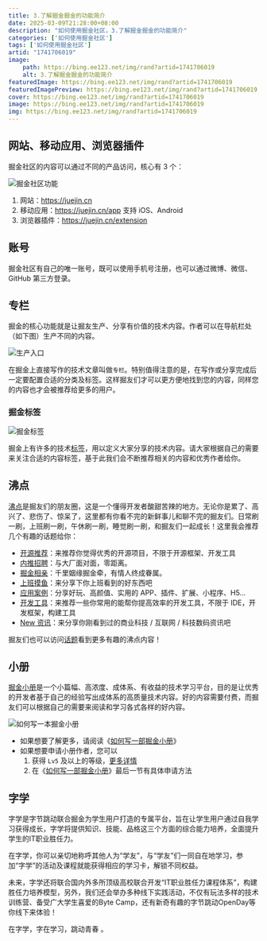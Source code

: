 ```yaml
---
title: 3.了解掘金掘金的功能简介
date: 2025-03-09T21:28:00+08:00
description: "如何使用掘金社区，3.了解掘金掘金的功能简介"
categories: ['如何使用掘金社区']
tags: ['如何使用掘金社区']
artid: "1741706019"
image:
    path: https://bing.ee123.net/img/rand?artid=1741706019
    alt: 3.了解掘金掘金的功能简介
featuredImage: https://bing.ee123.net/img/rand?artid=1741706019
featuredImagePreview: https://bing.ee123.net/img/rand?artid=1741706019
cover: https://bing.ee123.net/img/rand?artid=1741706019
image: https://bing.ee123.net/img/rand?artid=1741706019
img: https://bing.ee123.net/img/rand?artid=1741706019
---
```



## 网站、移动应用、浏览器插件

掘金社区的内容可以通过不同的产品访问，核心有 3 个：

![掘金社区功能](https://p6-juejin.byteimg.com/tos-cn-i-k3u1fbpfcp/9b5dcdfbbac74ca4ab5118963512a421~tplv-k3u1fbpfcp-watermark.image?)

1. 网站：<https://juejin.cn>
2. 移动应用：<https://juejin.cn/app> 支持 iOS、Android
3. 浏览器插件：<https://juejin.cn/extension>

## 账号

掘金社区有自己的唯一账号，既可以使用手机号注册，也可以通过微博、微信、GitHub 第三方登录。

## 专栏

掘金的核心功能就是让掘友生产、分享有价值的技术内容。作者可以在导航栏处（如下图）生产不同的内容。

![生产入口](https://p3-juejin.byteimg.com/tos-cn-i-k3u1fbpfcp/f636121d465d425480309600de152ffc~tplv-k3u1fbpfcp-watermark.image?)

在掘金上直接写作的技术文章叫做`专栏`。特别值得注意的是，在写作或分享完成后一定要配置合适的分类及标签。这样掘友们才可以更方便地找到您的内容，同样您的内容也才会被推荐给更多的用户。

### 掘金标签

![掘金标签](https://p3-juejin.byteimg.com/tos-cn-i-k3u1fbpfcp/b037413cf050430bb9a440021b80ed57~tplv-k3u1fbpfcp-zoom-1.image)

掘金上有许多的技术[标签](https://juejin.cn/subscribe/all)，用以定义大家分享的技术内容。请大家根据自己的需要来关注合适的内容标签，基于此我们会不断推荐相关的内容和优秀作者给你。

## 沸点

[沸点](https://juejin.cn/activities)是掘友们的朋友圈，这是一个懂得开发者酸甜苦辣的地方。无论你是累了、高兴了、悲伤了、惊呆了，这里都有你看不完的新鲜事儿和聊不完的掘友们。日常刷一刷，上班刷一刷，午休刷一刷，睡觉刷一刷，和掘友们一起成长！这里我会推荐几个有趣的话题给你：

- [开源推荐](https://juejin.cn/topic/6824710203196309518)：来推荐你觉得优秀的开源项目，不限于开源框架、开发工具
- [内推招聘](https://juejin.cn/topic/6819970850532360206)：与大厂面对面，零距离。
- [掘金相亲](https://juejin.cn/topic/6824710202416332807)：千里姻缘掘金牵，有情人终成眷属。
- [上班摸鱼](https://juejin.cn/topic/6824710203301167112)：来分享下你上班看到的好东西吧
- [应用案例](https://juejin.cn/topic/6824710202785267719)：分享好玩、高颜值、实用的 APP、插件、扩展、小程序、H5…
- [开发工具](https://juejin.cn/topic/6824710202000932877)：来推荐一些你常用的能帮你提高效率的开发工具，不限于 IDE，开发框架，构建工具
- [New 资讯](https://juejin.cn/topic/6824710203464761352)：来分享你刚看到过的商业科技 / 互联网 / 科技数码资讯吧

掘友们也可以访问[话题](https://juejin.cn/topics)看到更多有趣的沸点内容！

## 小册

[掘金小册](https://juejin.cn/books)是一个小篇幅、高浓度、成体系、有收益的技术学习平台，目的是让优秀的开发者基于自己的经验写出成体系的高质量技术内容。好的内容需要付费，而掘友们可以根据自己的需要来阅读和学习各式各样的好内容。

![如何写一本掘金小册](//p3-juejin.byteimg.com/tos-cn-i-k3u1fbpfcp/e90235d6a8d741f1ba29a73c5ad55851~tplv-k3u1fbpfcp-zoom-1.image)

- 如果想要了解更多，请阅读《[如何写一部掘金小册](https://juejin.cn/book/6844723704639782920)》
- 如果想要申请小册作者，您可以
  1. 获得 `Lv5` 及以上的等级，[更多详情](https://juejin.cn/book/6844733795329900551/section/6844733795371843597)
  2. 在《[如何写一部掘金小册](https://juejin.cn/book/6844723704639782920)》最后一节有具体申请方法


## 字学
字学是字节跳动联合掘金为学生用户打造的专属平台，旨在让学生用户通过自我学习获得成长，字学将提供知识、技能、品格这三个方面的综合能力培养，全面提升学生的IT职业胜任力。

在字学，你可以亲切地称呼其他人为“学友”，与“学友”们一同自在地学习，参加“字学”的活动及课程就能获得相应的学习卡，解锁不同权益。

未来，字学还将联合国内外多所顶级高校联合开发“IT职业胜任力课程体系”，构建胜任力培养模型，另外，我们还会举办多种线下实践活动，不仅有玩法多样的技术训练营、备受广大学生喜爱的Byte Camp，还有新奇有趣的字节跳动OpenDay等你线下来体验！

在字学，字在学习，跳动青春 。
